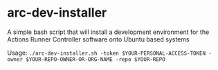 # arc-dev-installer

A simple bash script that will install a development environment for the Actions Runner Controller software onto Ubuntu based systems

Usage: `./arc-dev-installer.sh -token $YOUR-PERSONAL-ACCESS-TOKEN -owner $YOUR-REPO-OWNER-OR-ORG-NAME -repo $YOUR-REPO`

